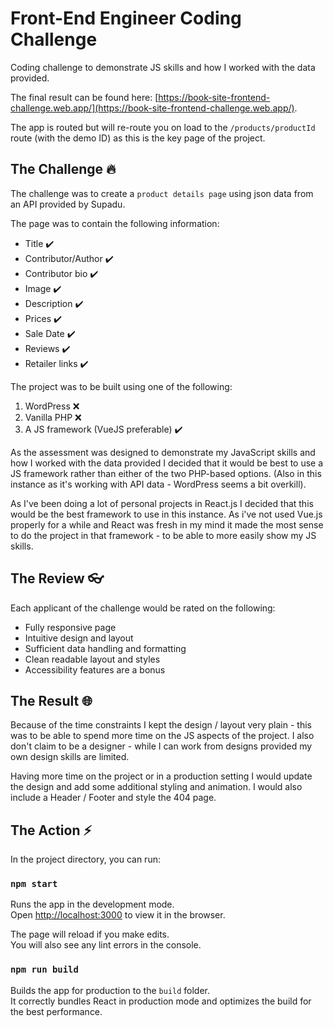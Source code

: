 # Front-End Engineer Coding Challenge

Coding challenge to demonstrate JS skills and how I worked with the data provided.

The final result can be found here: [https://book-site-frontend-challenge.web.app/](https://book-site-frontend-challenge.web.app/).

The app is routed but will re-route you on load to the `/products/productId` route (with the demo ID) as this is the key page of the project.

## The Challenge 🔥

The challenge was to create a `product details page` using json data from an API provided by Supadu.

The page was to contain the following information:

- Title ✔️
- Contributor/Author ✔️
- Contributor bio ✔️
- Image ✔️
- Description ✔️
- Prices ✔️
- Sale Date ✔️
- Reviews ✔️
- Retailer links ✔️

The project was to be built using one of the following:

1. WordPress ❌
2. Vanilla PHP ❌
3. A JS framework (VueJS preferable) ✔️

As the assessment was designed to demonstrate my JavaScript skills and how I worked with the data provided I decided that it would be best to use a JS framework rather than either of the two PHP-based options. (Also in this instance as it's working with API data - WordPress seems a bit overkill).

As I've been doing a lot of personal projects in React.js I decided that this would be the best framework to use in this instance. As i've not used Vue.js properly for a while and React was fresh in my mind it made the most sense to do the project in that framework - to be able to more easily show my JS skills.

## The Review 👓

Each applicant of the challenge would be rated on the following: 

- Fully responsive page
- Intuitive design and layout
- Sufficient data handling and formatting
- Clean readable layout and styles
- Accessibility features are a bonus

## The Result 🌐

Because of the time constraints I kept the design / layout very plain - this was to be able to spend more time on the JS aspects of the project. I also don't claim to be a designer - while I can work from designs provided my own design skills are limited.

Having more time on the project or in a production setting I would update the design and add some additional styling and animation. I would also include a Header / Footer and style the 404 page.

## The Action ⚡

In the project directory, you can run:

### `npm start`

Runs the app in the development mode.\
Open [http://localhost:3000](http://localhost:3000) to view it in the browser.

The page will reload if you make edits.\
You will also see any lint errors in the console.

### `npm run build`

Builds the app for production to the `build` folder.\
It correctly bundles React in production mode and optimizes the build for the best performance.


